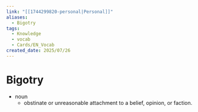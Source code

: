 ```yaml
---
link: "[[1744299820-personal|Personal]]"
aliases:
  - Bigotry
tags:
  - Knowledge
  - vocab
  - Cards/EN_Vocab
created_date: 2025/07/26
---
```

# Bigotry
- noun
	- obstinate or unreasonable attachment to a belief, opinion, or faction.